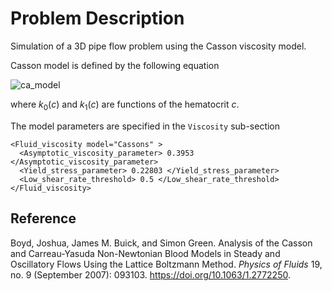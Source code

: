 
# **Problem Description**

Simulation of a 3D pipe flow problem using the Casson viscosity model.

Casson model is defined by the following equation

![ca_model](https://latex.codecogs.com/png.image?\inline&space;\dpi{120}\bg{white}\eta&space;=&space;\frac{1}{\dot{\gamma}}\left[&space;k_0(c)&space;&plus;&space;k_1(c)\sqrt{\dot{\gamma}}&space;\right]^2)

where $k_0(c)$ and $k_1(c)$ are functions of the hematocrit $c$.

The model parameters are specified in the `Viscosity` sub-section
```
<Fluid_viscosity model="Cassons" >
  <Asymptotic_viscosity_parameter> 0.3953 </Asymptotic_viscosity_parameter> 
  <Yield_stress_parameter> 0.22803 </Yield_stress_parameter> 
  <Low_shear_rate_threshold> 0.5 </Low_shear_rate_threshold> 
</Fluid_viscosity>
```


## Reference
Boyd, Joshua, James M. Buick, and Simon Green.  Analysis of the Casson and Carreau-Yasuda Non-Newtonian Blood Models in Steady and Oscillatory Flows Using the Lattice Boltzmann Method.  *Physics of Fluids* 19, no. 9 (September 2007): 093103. https://doi.org/10.1063/1.2772250.
